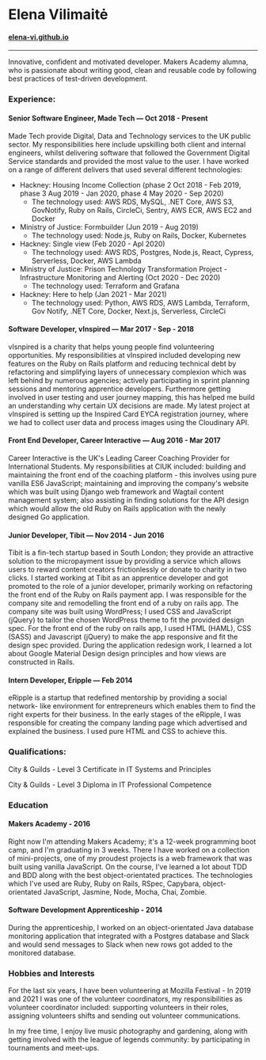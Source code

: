 # Elena Vilimaitė
#### [elena-vi.github.io](https://elena-vi.github.io)
----
Innovative, confident and motivated developer. Makers Academy alumna, who is passionate about writing good, clean and reusable code by following best practices of test-driven development.

### Experience:

#### Senior Software Engineer, Made Tech — Oct 2018 - Present
Made Tech provide Digital, Data and Technology services to the UK public sector. My responsibilities here include upskilling both client and internal engineers, whilst delivering software that followed the Government Digital Service standards and provided the most value to the user. I have worked on a range of different delivers that used several different technologies:
- Hackney: Housing Income Collection (phase 2 Oct 2018 - Feb 2019, phase 3 Aug 2019 - Jan 2020, phase 4 May 2020 - Sep 2020)
	- The technology used: AWS RDS, MySQL, .NET Core, AWS S3, GovNotify, Ruby on Rails, CircleCi, Sentry, AWS ECR, AWS EC2 and Docker
- Ministry of Justice: Formbuilder (Jun 2019 - Aug 2019)
	- The technology used: Node.js, Ruby on Rails, Docker, Kubernetes
- Hackney: Single view (Feb 2020 - Apl 2020)
	- The technology used: AWS RDS, Postgres, Node.js, React, Cypress, Serverless, Docker, AWS Lambda
- Ministry of Justice: Prison Technology Transformation Project - Infrastructure Monitoring and Alerting (Oct 2020 - Dec 2020)
	- The technology used: Terraform and Grafana
- Hackney: Here to help (Jan 2021 - Mar 2021)
	- The technology used: Python, AWS RDS, AWS Lambda, Terraform, Gov Notify, .NET Core, Docker, Next.js, Serverless, CircleCi

#### Software Developer, vInspired — Mar 2017 - Sep - 2018
vIsnpired is a charity that helps young people find volunteering opportunities. My responsibilities at vInspired included developing new features on the Ruby on Rails platform and reducing technical debt by refactoring and simplifying layers of unnecessary complexion which was left behind by numerous agencies; actively participating in sprint planning sessions and mentoring apprentice developers. Furthermore getting involved in user testing and user journey mapping, this has helped me build an understanding why certain UX decisions are made. My latest project at vInspired is setting up the Inspired Card EYCA registration journey, where we had to collect user data and process images using the Cloudinary API.

#### Front End Developer, Career Interactive — Aug 2016 - Mar 2017
Career Interactive is the UK's Leading Career Coaching Provider for International Students. My responsibilities at CIUK included: building and maintaining the front end of the coaching platform - this involves using pure vanilla ES6 JavaScript; maintaining and improving the company's website which was built using Django web framework and Wagtail content management system; also assisting in finding solutions for the API design which would allow the old Ruby on Rails application with the newly designed Go application.

#### Junior Developer, Tibit — Nov 2014 - Jun 2016
Tibit is a fin-tech startup based in South London; they provide an attractive solution to the micropayment issue by providing a service which allows users to reward content creators frictionlessly or donate to charity in two clicks. I started working at Tibit as an apprentice developer and got promoted to the role of a junior developer, primarily working on refactoring the front end of the Ruby on Rails payment app. I was responsible for the company site and remodelling the front end of a ruby on rails app. The company site was built using WordPress; I used CSS and JavaScript (jQuery) to tailor the chosen WordPress theme to fit the provided design spec. For the front end of the ruby on rails app, I used HTML (HAML), CSS (SASS) and Javascript (jQuery) to make the app responsive and fit the design spec provided. During the application redesign work, I learned a lot about Google Material Design design principles and how views are constructed in Rails.

#### Intern Developer, Eripple — Feb 2014
eRipple is a startup that redefined mentorship by providing a social network- like environment for entrepreneurs which enables them to find the right experts for their business. In the early stages of the eRipple, I was responsible for creating the company landing page which advertised and explained the business. I used pure HTML and CSS to achieve this.

### Qualifications:

City & Guilds - Level 3 Certificate in IT Systems and Principles

City & Guilds - Level 3 Diploma in IT Professional Competence

### Education

#### Makers Academy - 2016
Right now I'm attending Makers Academy; it's a 12-week programming boot camp, and I'm graduating in 3 weeks. There I have worked on a collection of mini-projects, one of my proudest projects is a web framework that was built using vanilla JavaScript. On the course, I've learned a lot about TDD and BDD along with the best object-orientated practices. The technologies which I've used are Ruby, Ruby on Rails, RSpec, Capybara, object-orientated JavaScript, Jasmine, Node, Mocha, Chai, Zombie.

#### Software Development Apprenticeship - 2014
During the apprenticeship, I worked on an object-orientated Java database monitoring application that integrated with a Postgres database and Slack and would send messages to Slack when new rows got added to the monitored database.

### Hobbies and Interests

For the last six years, I have been volunteering at Mozilla Festival - In 2019 and 2021 I was one of the volunteer coordinators, my responsibilities as volunteer coordinator included: supporting volunteers in their roles, assigning volunteers shifts and sending out volunteer communications.

In my free time, I enjoy live music photography and gardening, along with getting involved with the league of legends community: by participating in tournaments and meet-ups.
